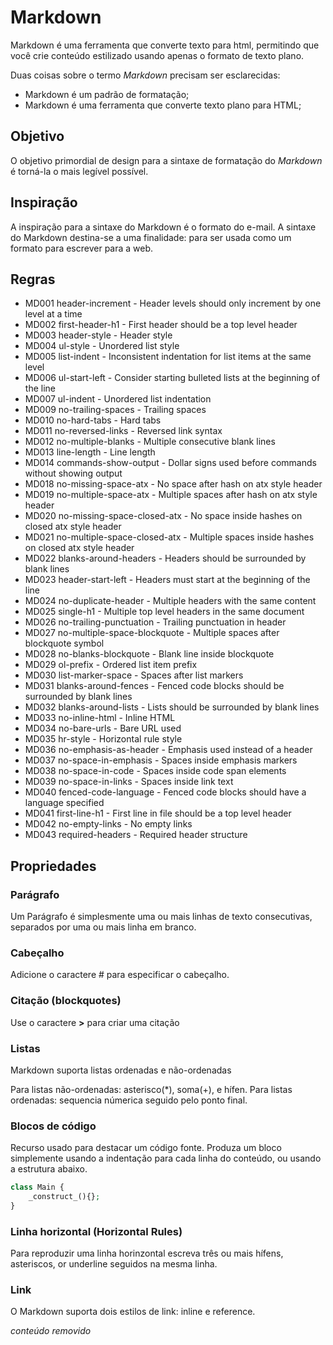# Markdown

Markdown é uma ferramenta que converte texto para html, permitindo que você crie conteúdo estilizado usando apenas o formato de texto plano.

Duas coisas sobre o termo _Markdown_ precisam ser esclarecidas:

+ Markdown é um padrão de formatação;
+ Markdown é uma ferramenta que converte texto plano para HTML;

## Objetivo

O objetivo primordial de design para a sintaxe de formatação do _Markdown_ é torná-la o mais legível possível.

## Inspiração

A inspiração para a sintaxe do Markdown é o formato do e-mail. A sintaxe do Markdown destina-se a uma finalidade: para ser usada como um formato para escrever para a web.

## Regras

+ MD001 header-increment - Header levels should only increment by one level at a time
+ MD002 first-header-h1 - First header should be a top level header
+ MD003 header-style - Header style
+ MD004 ul-style - Unordered list style
+ MD005 list-indent - Inconsistent indentation for list items at the same level
+ MD006 ul-start-left - Consider starting bulleted lists at the beginning of the line
+ MD007 ul-indent - Unordered list indentation
+ MD009 no-trailing-spaces - Trailing spaces
+ MD010 no-hard-tabs - Hard tabs
+ MD011 no-reversed-links - Reversed link syntax
+ MD012 no-multiple-blanks - Multiple consecutive blank lines
+ MD013 line-length - Line length
+ MD014 commands-show-output - Dollar signs used before commands without showing output
+ MD018 no-missing-space-atx - No space after hash on atx style header
+ MD019 no-multiple-space-atx - Multiple spaces after hash on atx style header
+ MD020 no-missing-space-closed-atx - No space inside hashes on closed atx style header
+ MD021 no-multiple-space-closed-atx - Multiple spaces inside hashes on closed atx style header
+ MD022 blanks-around-headers - Headers should be surrounded by blank lines
+ MD023 header-start-left - Headers must start at the beginning of the line
+ MD024 no-duplicate-header - Multiple headers with the same content
+ MD025 single-h1 - Multiple top level headers in the same document
+ MD026 no-trailing-punctuation - Trailing punctuation in header
+ MD027 no-multiple-space-blockquote - Multiple spaces after blockquote symbol
+ MD028 no-blanks-blockquote - Blank line inside blockquote
+ MD029 ol-prefix - Ordered list item prefix
+ MD030 list-marker-space - Spaces after list markers
+ MD031 blanks-around-fences - Fenced code blocks should be surrounded by blank lines
+ MD032 blanks-around-lists - Lists should be surrounded by blank lines
+ MD033 no-inline-html - Inline HTML
+ MD034 no-bare-urls - Bare URL used
+ MD035 hr-style - Horizontal rule style
+ MD036 no-emphasis-as-header - Emphasis used instead of a header
+ MD037 no-space-in-emphasis - Spaces inside emphasis markers
+ MD038 no-space-in-code - Spaces inside code span elements
+ MD039 no-space-in-links - Spaces inside link text
+ MD040 fenced-code-language - Fenced code blocks should have a language specified
+ MD041 first-line-h1 - First line in file should be a top level header
+ MD042 no-empty-links - No empty links
+ MD043 required-headers - Required header structure

## Propriedades

### Parágrafo

Um Parágrafo é simplesmente uma ou mais linhas de texto consecutivas, separados
por uma ou mais linha em branco.

### Cabeçalho

Adicione o caractere # para especificar o cabeçalho.

### Citação (blockquotes)

Use o caractere **\>** para criar uma citação

### Listas

Markdown suporta listas ordenadas e não-ordenadas

Para listas não-ordenadas: asterisco(*), soma(+), e hífen.
Para listas ordenadas: sequencia númerica seguido pelo ponto final.

### Blocos de código

Recurso usado para destacar um código fonte. Produza um bloco simplemente usando a indentação para cada linha do conteúdo, ou usando a estrutura abaixo.

```php
class Main {
    _construct_(){};
}
```

### Linha horizontal (Horizontal Rules)

Para reproduzir uma linha horinzontal escreva três ou mais hífens, asteriscos, or underline seguidos na mesma linha.

### Link

O Markdown suporta dois estilos de link: inline e reference.

*_conteúdo removido_*